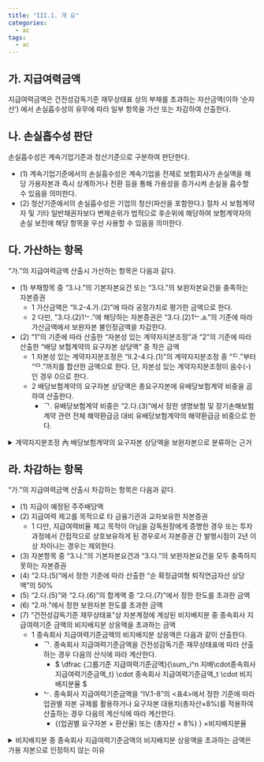 ```yaml
---
title: "III.1. 개 요"
categories:
  - ac
tags:
  - ac
---
```

## 가. 지급여력금액
지급여력금액은 건전성감독기준 재무상태표 상의 부채를 초과하는 자산금액(이하 ‘순자산’) 에서 손실흡수성의 유무에 따라 일부 항목을 가산 또는 차감하여 산출한다.

## 나. 손실흡수성 판단
손실흡수성은 계속기업기준과 청산기준으로 구분하여 판단한다.
- (1) 계속기업기준에서의 손실흡수성은 계속기업을 전제로 보험회사가 손실액을 해당 가용자본과 즉시 상계하거나 전환 등을 통해 가용성을 증가시켜 손실을 흡수할 수 있음을 의미한다.
- (2) 청산기준에서의 손실흡수성은 기업의 청산(파산을 포함한다.) 절차 시 보험계약자 및 기타 일반채권자보다 변제순위가 법적으로 후순위에 해당하여 보험계약자의 손실 보전에 해당 항목을 우선 사용할 수 있음을 의미한다.

## 다. 가산하는 항목
“가.”의 지급여력금액 산출시 가산하는 항목은 다음과 같다.
- (1) 부채항목 중 “3.나.”의 기본자본요건 또는 “3.다.”의 보완자본요건을 충족하는 자본증권
  - 1 가산금액은 “II.2-4.가.(2)”에 따라 공정가치로 평가한 금액으로 한다.
  - 2 다만, "3.다.(2)1ᄂ.”에 해당하는 자본증권은 “3.다.(2)1ᄂ.a.”의 기준에 따라 가산금액에서 보완자본 불인정금액을 차감한다.
- (2) “1”의 기준에 따라 산출한 “자본성 있는 계약자지분조정”과 “2”의 기준에 따라 산출한 “배당 보험계약의 요구자본 상당액” 중 작은 금액
  - 1 자본성 있는 계약자지분조정은 “II.2-4.다.(1)”의 계약자지분조정 중 “ᄃ.”부터 “ᄆ.”까지를 합산한 금액으로 한다. 단, 자본성 있는 계약자지분조정이 음수(-)인 경우 0으로 한다.
  - 2 배당보험계약의 요구자본 상당액은 총요구자본에 유배당보험계약 비중을 곱하여 산출한다.
    - ᄀ. 유배당보험계약 비중은 “2.다.(3)”에서 정한 생명보험 및 장기손해보험계약 관련 전체 해약환급금 대비 유배당보험계약의 해약환급금 비중으로 한다.


<details>
  <summary>계약자지분조정 內 배당보험계약의 요구자본 상당액을 보완자본으로 분류하는 근거</summary>
  <div markdown="1">
  {% capture notice-1 %}
- 계약자지분조정은 미실현이익으로서 매각(실현)할 경우 손실 보전에 사용할 수 있는데, 이때 이익배분 기준에 따라 계약자 몫으로 배분되어야 하므로 유배당 보험계약에서 발생하는 손실 보전에만 사용 가능
- 따라서, 유배당 보험계약에서 발생하는 요구자본(‘배당보험계약의 요구자본 상당액’)에 대해서는 보완자본으로 인정
  {% endcapture %}
  <div class="notice">
    {{ notice-1 | markdownify }}
  </div>

  </div>
</details>

## 라. 차감하는 항목
“가.”의 지급여력금액 산출시 차감하는 항목은 다음과 같다.
- (1) 지급이 예정된 주주배당액
- (2) 지급여력 제고를 목적으로 타 금융기관과 교차보유한 자본증권
  - 1 다만, 지급여력비율 제고 목적이 아님을 감독원장에게 증명한 경우 또는 투자과정에서 간접적으로 상호보유하게 된 경우로서 자본증권 간 발행시점이 2년 이상 차이나는 경우는 제외한다.
- (3) 자본항목 중 “3.나.”의 기본자본요건과 “3.다.”의 보완자본요건을 모두 충족하지 못하는 자본증권
- (4) “2.다.(5)”에서 정한 기준에 따라 산출한 “순 확정급여형 퇴직연금자산 상당액”의 50%
- (5) “2.다.(5)”와 “2.다.(6)”의 합계액 중 “2.다.(7)”에서 정한 한도를 초과한 금액
- (6) “2.마.”에서 정한 보완자본 한도를 초과한 금액
- (7) “건전성감독기준 재무상태표”상 자본계정에 계상된 비지배지분 중 종속회사 지급여력기준 금액의 비지배지분 상응액을 초과하는 금액
  - 1 종속회사 지급여력기준금액의 비지배지분 상응액은 다음과 같이 산출한다.
    - ᄀ. 종속회사 지급여력기준금액을 건전성감독기준 재무상태표에 따라 산출하는 경우 다음의 산식에 따라 계산한다.
      - $ \dfrac {그룹기준 지급여력기준금액}{\sum_i^n 지배\cdot종속회사 지급여력기준금액_t} \cdot 종속회사 지급여력기준금액_t \cdot 비지배지분율 $
    - ᄂ. 종속회사 지급여력기준금액을 “IV.1-8”의 <표4>에서 정한 기준에 따라 업권별 자본 규제를 활용하거나 요구자본 대용치(총자산×8%)를 적용하여 산출하는 경우 다음의 계산식에 따라 계산한다.
      - {(업권별 요구자본 × 환산율) 또는 (총자산 × 8%) } ×비지배지분율

<details>
  <summary>비지배지분 중 종속회사 지급여력기준금액의 비지배지분 상응액을 초과하는 금액은 가용 자본으로 인정하지 않는 이유</summary>
  <div markdown="1">

  {% capture notice-2 %}
- 가용자본은 위기상황 발생 시 손실을 보전하는 것이 주 목적이므로 손실흡수에 사용 가능 한지 여부(‘가용성’)가 중요한 판단 기준
  - 이에, 개별회사 기준으로 가용자본으로 인정되는 항목이더라도 그룹의 손실에 사용할 수 없는 경우 가용자본으로 인정 불가
- 종속회사의 비지배주주지분은 해당 종속회사의 손실보전에는 사용할 수 있으나, 그룹 내 다른 회사의 손실(요구자본)을 보전하는데 사용할 수 없으므로
  - 비지배주주지분 중 해당 종속회사의 손실보전에 사용할 수 있는 금액(이하, ‘종속회사 지급 여력기준금액의 비지배지분 상응액’)을 초과하는 금액은 가용자본으로 불인정(바젤III, SolvencyII 등 국내·외 사례에서도 동일하게 가용자본으로 불인정)
- 한편, 그룹기준의 요구자본 산출 시 지배회사와 종속회사의 요구자본 간 위험 분산효과가 반영되므로
  - 종속회사의 가용자본을 가용성과 무관하게 100% 합산할 경우, 그룹 기준의 가용자본이 오히려 과대평가되는 결과를 초래

![image](https://user-images.githubusercontent.com/67420397/235423004-9ddff67e-8072-4da5-8070-2c4c923e6ccb.png)

  {% endcapture %}
  <div class="notice">
    {{ notice-2 | markdownify }}
  </div>

  </div>
</details>
